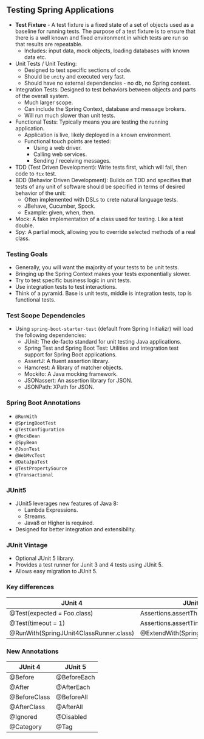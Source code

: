 ## Testing Spring Applications

- **Test Fixture** - A test fixture is a fixed state of a set of objects used as a baseline for running tests.
The purpose of a test fixture is to ensure that there is a well known and fixed environment in which tests
are run so that results are repeatable.
    - Includes: input data, mock objects, loading databases with known data etc.
- Unit Tests / Unit Testing:
    - Designed to test specific sections of code.
    - Should be `unity` and executed very fast.
    - Should have no external dependencies - no db, no Spring context.
- Integration Tests: Designed to test behaviors between objects and parts of the overall system.
    - Much larger scope.
    - Can include the Spring Context, database and message brokers.
    - Will run much slower than unit tests.
- Functional Tests: Typically means you are testing the running application.
    - Application is live, likely deployed in a known environment.
    - Functional touch points are tested:
        - Using a web driver.
        - Calling web services.
        - Sending / receiving messages.
- TDD (Test Driven Development): Write tests first, which will fail, then code to `fix` test.
- BDD (Behavior Driven Development): Builds on TDD and specifies that tests of any unit of software should be specified
in terms of desired behavior of the unit:
    - Often implemented with DSLs to crete natural language tests.
    - JBehave, Cucumber, Spock.
    - Example: given, when, then.
- Mock: A fake implementation of a class used for testing. Like a test double.
- Spy: A partial mock, allowing you to override selected methods of a real class.

### Testing Goals

- Generally, you will want the majority of your tests to be unit tests.
- Bringing up the Spring Context makes your tests exponentially slower.
- Try to test specific business logic in unit tests.
- Use integration tests to test interactions.
- Think of a pyramid. Base is unit tests, middle is integration tests, top is functional tests.

### Test Scope Dependencies

- Using `spring-boot-starter-test` (default from Spring Initializr) will load the following dependencies:
    - JUnit: The de-facto standard for unit testing Java applications.
    - Spring Test and Spring Boot Test: Utilities and integration test support for Spring Boot applications.
    - AssertJ: A fluent assertion library.
    - Hamcrest: A library of matcher objects.
    - Mockito: A Java mocking framework.
    - JSONassert: An assertion library for JSON.
    - JSONPath: XPath for JSON.
    
### Spring Boot Annotations

- `@RunWith`
- `@SpringBootTest`
- `@TestConfiguration`
- `@MockBean`
- `@SpyBean`
- `@JsonTest`
- `@WebMvcTest`
- `@DataJpaTest`
- `@TestPropertySource`
- `@Transactional`    

### JUnit5

- JUnit5 leverages new features of Java 8:
    - Lambda Expressions.
    - Streams.
    - Java8 or Higher is required.
- Designed for better integration and extensibility.

### JUnit Vintage

- Optional JUnit 5 library.
- Provides a test runner for Junit 3 and 4 tests using JUnit 5.
- Allows easy migration to JUnit 5.

### Key differences

| JUnit 4 | JUnit 5 |
|---|---|
| @Test(expected = Foo.class) | Assertions.assertThrows(Foo.class) |
| @Test(timeout = 1) | Assertions.assertTimeout(Duration) |
| @RunWith(SpringJUnit4ClassRunner.class) | @ExtendWith(SpringExtension.class) |

### New Annotations

| JUnit 4 | JUnit 5 |
|---|---|
| @Before | @BeforeEach |
| @After | @AfterEach |
| @BeforeClass | @BeforeAll |
| @AfterClass | @AfterAll |
| @Ignored | @Disabled |
| @Category | @Tag |



















